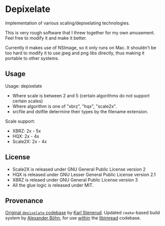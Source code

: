 Depixelate
==========

Implementation of various scaling/depixelating technologies.

This is very rough software that I threw together for my own amusement.
Feel free to modify it and make it better.

Currently it makes use of NSImage, so it only runs on Mac. It shouldn't be too hard to modify it to use jpeg and png libs directly, thus making it portable to other systems.


Usage
-----

Usage: depixelate <algorithm> <scale> <srcfile> <dstfile>
- Where scale is between 2 and 5 (certain algorithms do not support certain scales)
- Where algorithm is one of "xbrz", "hqx", "scale2x".
- srcfile and dstfile determine their types by the filename extension.

Scale support:
- XBRZ:    2x - 5x
- HQX:     2x - 4x
- Scale2X: 2x - 4x


License
-------

- Scale2X is released under GNU General Public License version 2
- HQX is released under GNU Lesser General Public License version 2.1
- XBRZ is releaed under GNU General Public License version 3
- All the glue logic is released under MIT.

Provenance
--------
[Original `depixelate` codebase](https://github.com/kstenerud/depixelate) by [Karl Stenerud](https://github.com/kstenerud). Updated `cmake`-based build system by [Alexander Böhn](https://github.com/fish2000), for use [within](https://github.com/fish2000/libimread/tree/master/deps/depixelate) the [libimread](https://github.com/fish2000/libimread) codebase.

